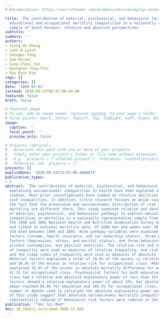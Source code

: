 ```yaml
---
# Documentation: https://sourcethemes.com/academic/docs/managing-content/

title: 'The contribution of material, psychosocial, and behavioral factors in explaining
  educational and occupational mortality inequalities in a nationally representative
  sample of South Koreans: relative and absolute perspectives'
subtitle: ''
summary: ''
authors:
- Young-Ho Khang
- John W Lynch
- Seungmi Yang
- Sam Harper
- Sung-Cheol Yun
- Kyunghee Jung-Choi
- Hye Ryun Kim
tags: []
categories: []
date: '2009-03-01'
lastmod: 2020-09-25T09:07:00-04:00
featured: false
draft: false

# Featured image
# To use, add an image named `featured.jpg/png` to your page's folder.
# Focal points: Smart, Center, TopLeft, Top, TopRight, Left, Right, BottomLeft, Bottom, BottomRight.
image:
  caption: ''
  focal_point: ''
  preview_only: false

# Projects (optional).
#   Associate this post with one or more of your projects.
#   Simply enter your project's folder or file name without extension.
#   E.g. `projects = ["internal-project"]` references `content/project/deep-learning/index.md`.
#   Otherwise, set `projects = []`.
projects: []
publishDate: '2020-09-25T13:07:00.480607Z'
publication_types:
- 2
abstract: 'The contributions of material, psychosocial, and behavioral factors in
  explaining socioeconomic inequalities in health have been explored in many Western
  studies. Most prior investigations have looked at relative abilities to explain
  such inequalities. In addition, little research focuses on Asian countries, despite
  the fact that the prevalence and socioeconomic distribution of risk factors for
  mortality are different there. This study examined relative and absolute abilities
  of material, psychosocial, and behavioral pathways to explain educational and occupational
  inequalities in mortality in a nationally representative sample from South Korea.
  The 1998 and 2001 National Health and Nutrition Examination Survey data were pooled
  and linked to national mortality data. Of 8366 men and women over 30 years of age,
  310 died between 1999 and 2005. Nine pathway variables were examined: three material
  factors (income, health insurance, and car ownership status), three psychosocial
  factors (depression, stress, and marital status), and three behavioral factors (smoking,
  alcohol consumption, and physical exercise). The relative risk and relative index
  of inequality were used as measures of relative inequality, and risk differences
  and the slope index of inequality were used as measures of absolute inequality.
  Material factors explained a total of 29.0% of the excess in relative risk for education
  and 50.0% of the excess in relative risk for occupational class. Material factors
  explained 78.6% of the excess in absolute mortality difference for education and
  41.1% for occupational class. Psychosocial factors for both education and occupational
  class had a relative and absolute explanatory power of less than 15%. Behavioral
  factors showed a relative explanatory power of about 15%, but absolute explanatory
  power reached 84.0% for education and 105.4% for occupational class. However, the
  number of deaths used to calculate the absolute explanatory power was small. Results
  of this study suggest that absolute socioeconomic mortality inequalities could be
  substantially reduced if behavioral risk factors were reduced in the whole population.'
publication: '*Soc Sci Med*'
doi: 10.1016/j.socscimed.2008.12.003
---
```

